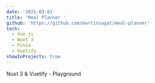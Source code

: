 ```yaml
---
date: '2021-03-01'
title: 'Meal Planner '
github: 'https://github.com/martinsagat/meal-planner'
tech:
  - Vue.js
  - Nuxt 3
  - Pinia
  - Vuetify
showInProjects: true
---
```


Nuxt 3 & Vuetify - Playground
